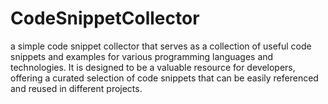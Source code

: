# CodeSnippetCollector
a simple code snippet collector that serves as a collection of useful code snippets and examples for various programming languages and technologies. It is designed to be a valuable resource for developers, offering a curated selection of code snippets that can be easily referenced and reused in different projects.

